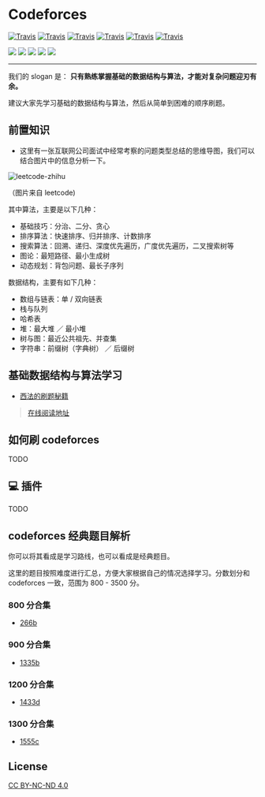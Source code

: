 # Codeforces

[![Travis](https://img.shields.io/badge/language-C++-green.svg)]() [![Travis](https://img.shields.io/badge/language-Python-red.svg)]() [![Travis](https://img.shields.io/badge/language-Java-blue.svg)]() [![Travis](https://img.shields.io/badge/language-Go-red.svg)]() [![Travis](https://img.shields.io/badge/language-Php-pink.svg)]() [![Travis](https://img.shields.io/badge/language-JavaScript-yellow.svg)]()

[![](https://img.shields.io/badge/WeChat-微信群-brightgreen)](#哪里能找到我) [![](https://img.shields.io/badge/公众号-力扣加加-blueviolet)](#哪里能找到我) [![](https://img.shields.io/badge/Juejin-掘金-blue)](https://juejin.im/user/58af98305c497d0067780b3b) [![](https://img.shields.io/badge/Zhihu-知乎-blue)](https://www.zhihu.com/people/lu-xiao-13-70) [![](https://img.shields.io/badge/bilili-哔哩哔哩-ff69b4)](https://space.bilibili.com/519510412/)

---

我们的 slogan 是： **只有熟练掌握基础的数据结构与算法，才能对复杂问题迎刃有余。**

建议大家先学习基础的数据结构与算法，然后从简单到困难的顺序刷题。

## 前置知识

- 这里有一张互联网公司面试中经常考察的问题类型总结的思维导图，我们可以结合图片中的信息分析一下。

![leetcode-zhihu](https://tva1.sinaimg.cn/large/007S8ZIlly1ghluennxvrj30k00jx0te.jpg)

（图片来自 leetcode)

其中算法，主要是以下几种：

- 基础技巧：分治、二分、贪心
- 排序算法：快速排序、归并排序、计数排序
- 搜索算法：回溯、递归、深度优先遍历，广度优先遍历，二叉搜索树等
- 图论：最短路径、最小生成树
- 动态规划：背包问题、最长子序列

数据结构，主要有如下几种：

- 数组与链表：单 / 双向链表
- 栈与队列
- 哈希表
- 堆：最大堆 ／ 最小堆
- 树与图：最近公共祖先、并查集
- 字符串：前缀树（字典树） ／ 后缀树

## 基础数据结构与算法学习

- [西法的刷题秘籍](https://github.com/azl397985856/leetcode)

> [在线阅读地址](https://leetcode-solution-leetcode-pp.gitbook.io/leetcode-solution/)

## 如何刷 codeforces

TODO

## :computer: 插件

TODO

## codeforces 经典题目解析

你可以将其看成是学习路线，也可以看成是经典题目。

这里的题目按照难度进行汇总，方便大家根据自己的情况选择学习。分数划分和 codeforces 一致，范围为 800 - 3500 分。

### 800 分合集

- [266b](./problems/266b.md)

### 900 分合集

- [1335b](./problems/1335b.md)

<!-- ### 1000

- [1521a](./1521a.py)

### 1100

- [1672c](./1672c.py) -->

### 1200 分合集

- [1433d](./problems/1433d.md)

### 1300 分合集

- [1555c](./problems/1555c.py)

## License

[CC BY-NC-ND 4.0](./LICENSE.txt)
